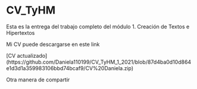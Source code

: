 # CV_TyHM
Esta es la entrega del trabajo completo del módulo 1. Creación de Textos e Hipertextos

<p>

Mi CV puede descargarse en este link
<p>
[CV actualizado](https://github.com/Daniela110199/CV_TyHM_1_2021/blob/87d4ba0d10d864e1d3d1a359983106bbd74bcaf9/CV%20Daniela.zip)

  Otra manera de compartir
  
  
